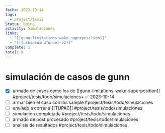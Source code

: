 ```yaml
---
fecha: 2023-10-14
tags:
  - project/tesis
Status: Doing
activity: Simulaciones
links:
  - "[[gunn-limitations-wake-superposition]]"
  - "[[turbineWindTunnel-v2]]"
complete: 1
total: 6
---
```


# simulación de casos de gunn
- [x] armado de casos como los de [[gunn-limitations-wake-superposition]] #project/tesis/todo/simulaciones+ ✅ 2023-10-14
- [ ] armar bien el caso con los sample #project/tesis/todo/simulaciones 
- [ ] envíado a correr a [[TUPAC]] #project/tesis/todo/simulaciones
- [ ] simulacion completada #project/tesis/todo/simulaciones
- [ ] armado de post procesado #project/tesis/todo/simulaciones 
- [ ] analisis de resultados #project/tesis/todo/simulaciones 